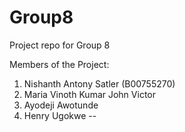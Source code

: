 # Group8
Project repo for Group 8

Members of the Project:

1. Nishanth Antony Satler (B00755270)
2. Maria Vinoth Kumar John Victor
3. Ayodeji Awotunde
4. Henry Ugokwe --
